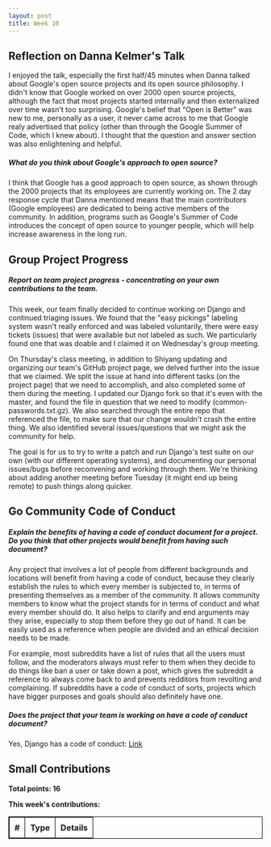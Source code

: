 ```yaml
---
layout: post
title: Week 10
---
```


Reflection on Danna Kelmer's Talk 
---------------------------------

I enjoyed the talk, especially the first half/45 minutes when Danna talked about Google's open source projects and its open source philosophy. I didn't know that Google worked on over 2000 open source projects, although the fact that most projects started internally and then externalized over time wasn't too surprising. Google's belief that "Open is Better" was new to me, personally as a user, it never came across to me that Google realy advertised that policy (other than through the Google Summer of Code, which I knew about). I thought that the question and answer section was also enlightening and helpful.   

##### What do you think about Google's approach to open source?  

I think that Google has a good approach to open source, as shown through the 2000 projects that its employees are currently working on. The 2 day response cycle that Danna mentioned means that the main contributors (Google employees) are dedicated to being active members of the community. In addition, programs such as Google's Summer of Code introduces the concept of open source to younger people, which will help increase awareness in the long run.   

Group Project Progress
---------------------- 

##### Report on team project progress - concentrating on your own contributions to the team.  

This week, our team finally decided to continue working on Django and continued triaging issues. We found that the "easy pickings" labeling system wasn't really enforced and was labeled voluntarily, there were easy tickets (issues) that were available but not labeled as such. We particularly found one that was doable and I claimed it on Wednesday's group meeting.  

On Thursday's class meeting, in addition to Shiyang updating and organizing our team's GitHub project page, we delved further into the issue that we claimed. We split the issue at hand into different tasks (on the project page) that we need to accomplish, and also completed some of them during the meeting. I updated our Django fork so that it's even with the master, and found the file in question that we need to modify (common-passwords.txt.gz). We also searched through the entire repo that referenced the file, to make sure that our change wouldn't crash the entire thing. We also identified several issues/questions that we might ask the community for help.  

The goal is for us to try to write a patch and run Django's test suite on our own (with our different operating systems), and documenting our personal issues/bugs before reconvening and working through them. We're thinking about adding another meeting before Tuesday (it might end up being remote) to push things along quicker.  

Go Community Code of Conduct
----------------------------

##### Explain the benefits of having a code of conduct document for a project. Do you think that other projects would benefit from having such document?   

Any project that involves a lot of people from different backgrounds and locations will benefit from having a code of conduct, because they clearly establish the rules to which every member is subjected to, in terms of presenting themselves as a member of the community. It allows community members to know what the project stands for in terms of conduct and what every member should do. It also helps to clarify and end arguments may they arise, especially to stop them before they go out of hand. It can be easily used as a reference when people are divided and an ethical decision needs to be made.  

For example, most subreddits have a list of rules that all the users must follow, and the moderators always must refer to them when they decide to do things like ban a user or take down a post, which gives the subreddit a reference to always come back to and prevents redditors from revolting and complaining. If subreddits have a code of conduct of sorts, projects which have bigger purposes and goals should also definitely have one.  

##### Does the project that your team is working on have a code of conduct document?  

Yes, Django has a code of conduct: [Link](https://www.djangoproject.com/conduct/)   

Small Contributions
-------------------

**Total points: 16**  

**This week's contributions:**  


|**#**|**Type**|**Details**|  
|-----|--------|-----------|  




<style>
    table {
        border-collapse:collapse;
        border: 1px solid black;
    }
    th, td {
        border: 1px solid black;
        padding: 10px;
    }
</style>